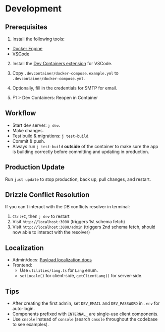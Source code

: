 # Development

## Prerequisites

1. Install the following tools:

- [Docker Engine](https://docs.docker.com/engine/)
- [VSCode](https://code.visualstudio.com/)

2. Install the [Dev Containers extension](https://marketplace.visualstudio.com/items?itemName=ms-vscode-remote.remote-containers) for VSCode.

3. Copy `.devcontainer/docker-compose.example.yml` to `.devcontainer/docker-compose.yml`.

4. Optionally, fill in the credentials for SMTP for email.

5. F1 > Dev Containers: Reopen in Container

## Workflow

- Start dev server: `j dev`.
- Make changes.
- Test build & migrations: `j test-build`.
- Commit & push.
- Always run `j test-build` **outside** of the container to make sure the app is building correctly before committing and updating in production.

## Production Update

Run `just update` to stop production, back up, pull changes, and restart.

## Drizzle Conflict Resolution

If you can't interact with the DB conflicts resolver in terminal:

1. `Ctrl+C`, then `j dev` to restart
2. Visit `http://localhost:3000` (triggers 1st schema fetch)
3. Visit `http://localhost:3000/admin` (triggers 2nd schema fetch, should now able to interact with the resolver)

## Localization

- Admin/docs: [Payload localization docs](https://payloadcms.com/docs/configuration/localization)
- Frontend:
   - Use `utilities/lang.ts` for `Lang` enum.
   - `setLocale()` for client-side, `getClientLang()` for server-side.

## Tips

- After creating the first admin, set `DEV_EMAIL` and `DEV_PASSWORD` in `.env` for auto-login.
- Components prefixed with `INTERNAL_` are single-use client components.
- Use `cnsole` instead of `console` (search `cnsole` throughout the codebase to see examples).
